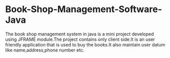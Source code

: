 # Book-Shop-Management-Software-Java
The book shop management system in java is a mini project developed using JFRAME module.The project contains only client side.It is an user friendly application that is used to buy the books.It also maintain user datum like name,address,phone number etc.
